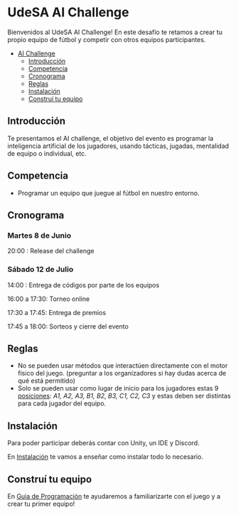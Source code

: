 # UdeSA AI Challenge
 
Bienvenidos al UdeSA AI Challenge! En este desafío te retamos a crear tu propio equipo de fútbol y competir con otros equipos participantes.
 
- [AI Challenge](#ai-challenge)
  - [Introducción](#introducción)
  - [Competencia](#competencia)
  - [Cronograma](#cronograma)
  - [Reglas](#reglas)
  - [Instalación](#instalación)
  - [Construí tu equipo](#construí-tu-equipo)

## Introducción
Te presentamos el AI challenge, el objetivo del evento es programar la inteligencia artificial de los jugadores, usando tácticas, jugadas, mentalidad de equipo o individual, etc.

## Competencia
- Programar un equipo que juegue al fútbol en nuestro entorno.

## Cronograma 

### Martes 8 de Junio

20:00 : Release del challenge

### Sábado 12 de Julio

14:00 : Entrega de códigos por parte de los equipos

16:00 a 17:30: Torneo online

17:30 a 17:45: Entrega de premios 

17:45 a 18:00: Sorteos y cierre del evento

## Reglas

- No se pueden usar métodos que interactúen directamente con el motor físico del juego. (preguntar a los organizadores si hay dudas acerca de qué está permitido)
- Solo se pueden usar como lugar de inicio para los jugadores estas 9 [posiciones](https://github.com/UDESA-AI/AI-Challenge/blob/master/GUIA.md#posici%C3%B3n-en-el-campo): *A1, A2, A3, B1, B2, B3, C1, C2, C3*  y estas deben ser distintas para cada jugador del equipo.

## Instalación
Para poder participar deberás contar con Unity, un IDE y Discord.

En [Instalación](INSTALACION.md) te vamos a enseñar como instalar todo lo necesario.

## Construí tu equipo
En [Guia de Programación](GUIA.md) te ayudaremos a familiarizarte con el juego y a crear tu primer equipo!
